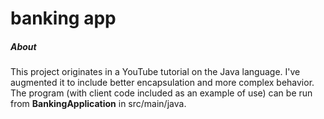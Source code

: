 # banking app
##### About
This project originates in a YouTube tutorial on the Java language. I've augmented it to include better encapsulation and more complex behavior.
The program (with client code included as an example of use) can be run from **BankingApplication** in src/main/java. 
